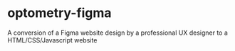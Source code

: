 # optometry-figma
A conversion of a Figma website design by a professional UX designer to a HTML/CSS/Javascript website
